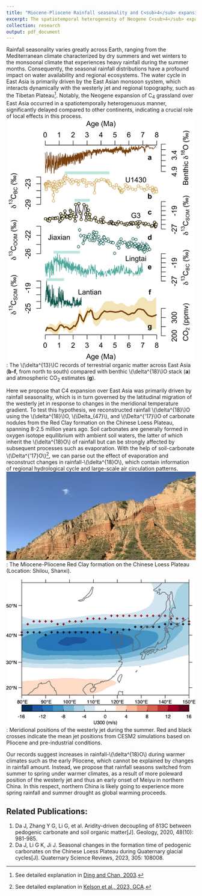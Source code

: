 ```yaml
---
title: "Miocene-Pliocene Rainfall seasonality and C<sub>4</sub> expansion over East Asia"
excerpt: The spatiotemporal heterogeneity of Neogene C<sub>4</sub> expansion over East Asia resulted from changes in seasonal rainfall distributions paced by the latitudinal migration of the westerly jet. <br/><br/><img src='/images/research_westerly_C4/hovmoller.jpeg'>
collection: research
output: pdf_document
---
```

     
Rainfall seasonality varies greatly across Earth, ranging from the Mediterranean climate characterized by dry summers and wet winters to the monsoonal climate that experiences heavy rainfall during the summer months. Consequently, the seasonal rainfall distributions have a profound impact on water availability and regional ecosystems. The water cycle in East Asia is primarily driven by the East Asian monsoon system, which interacts dynamically with the westerly jet and regional topography, such as the Tibetan Plateau[^1]. Notably, the Neogene expansion of C<sub>4</sub> grassland over East Asia occurred in a spatiotemporally heterogenuous manner, significantly delayed compared to other continents, indicating a crucial role of local effects in this process. 
![C4 expansion history over East Asia](/images/research_westerly_C4/d13org_time_series.png)
: The \\(\delta^{13}\\)C records of terrestrial organic matter across East Asia (**b-f**, from north to south) compared with benthic \\(\delta^{18}\\)O stack (**a**) and atmospheric CO<sub>2</sub> estimates (**g**).

Here we propose that C4 expansion over East Asia was primarily driven by rainfall seasonality, which is in turn governed by the latitudinal migration of the westerly jet in response to changes in the meridional temperature gradient. To test this hypothesis, we reconstructed rainfall \\(\delta^{18}\\)O using the \\(\delta^{18}\\)O, \\(\Delta_{47}\\), and \\(\Delta^{'17}\\)O of carbonate nodules from the Red Clay formation on the Chinese Loess Plateau, spanning 8-2.5 million years ago. Soil carbonates are generally formed in oxygen isotope equilibrium with ambient soil waters, the latter of which inherit the \\(\delta^{18}O\\) of rainfall but can be strongly affected by subsequent processes such as evaporation. With the help of soil-carbonate \\(\Delta^{'17}O\\)[^2], we can parse out the effect of evaporation and reconstruct changes in rainfall-\\(\delta^{18}O\\), which contain information of regional hydrological cycle and large-scale air circulation patterns. 
![Red Clay formation on the CLP](/images/research_westerly_C4/redclay.jpeg)    
: The Miocene-Pliocene Red Clay formation on the Chinese Loess Plateau (Location: Shilou, Shanxi).   



![Red Clay formation on the CLP](/images/CESM_westerlies.png)    
: Meridional positions of the westerly jet during the summer. Red and black crosses indicate the mean jet positions from CESM2 simulations based on Pliocene and pre-industrial conditions. 

Our records suggest increases in rainfall-\\(\delta^{18}O\\) during warmer climates such as the early Pliocene, which cannot be explained by changes in rainfall amount. Instead, we propose that rainfall seasons switched from summer to spring under warmer climates, as a result of more poleward position of the westerly jet and thus an early onset of Meiyu in northern China. In this respect, northern China is likely going to experience more spring rainfall and summer drought as global warming proceeds. 


[^1]: See detailed explanation in [Ding and Chan, 2003](https://doi.org/10.1007/s00703-005-0125-z).
[^2]: See detailed explanation in [Kelson et al., 2023, GCA](https://doi.org/10.1016/j.gca.2023.06.034). 


## Related Publications:

   1. Da J, Zhang Y G, Li G, et al. Aridity-driven decoupling of δ13C between pedogenic carbonate and soil organic matter[J]. Geology, 2020, 48(10): 981-985.  
   2. Da J, Li G K, Ji J. Seasonal changes in the formation time of pedogenic carbonates on the Chinese Loess Plateau during Quaternary glacial cycles[J]. Quaternary Science Reviews, 2023, 305: 108008.  


